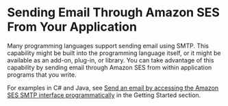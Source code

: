 # Sending Email Through Amazon SES From Your Application<a name="send-email-smtp-app"></a>

Many programming languages support sending email using SMTP\. This capability might be built into the programming language itself, or it might be available as an add\-on, plug\-in, or library\. You can take advantage of this capability by sending email through Amazon SES from within application programs that you write\.

For examples in C\# and Java, see [Send an email by accessing the Amazon SES SMTP interface programmatically](send-using-smtp-programmatically.md) in the Getting Started section\.